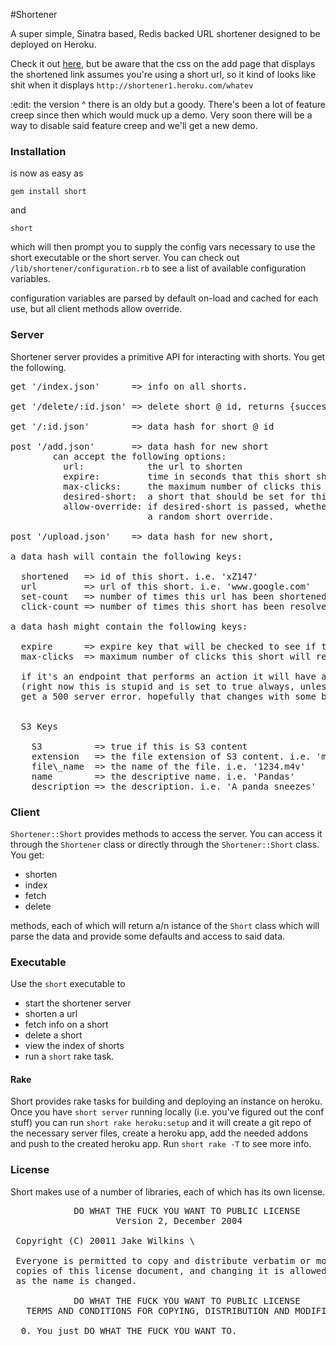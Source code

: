 #Shortener

A super simple, Sinatra based, Redis backed URL shortener designed to be deployed on Heroku.


Check it out [here](http://shortener1.heroku.com), but be aware that the css on the add page that displays the shortened link assumes you're using a short url, so it kind of looks like shit when it displays `http://shortener1.heroku.com/whatev`

:edit: the version ^ there is an oldy but a goody. There's been a lot of feature creep since then which would muck up a demo. Very soon there will be a way to disable said feature creep and we'll get a new demo.

### Installation

is now as easy as 

`gem install short`

and 

`short`

which will then prompt you to supply the config vars necessary to use the short
executable or the short server. You can check out `/lib/shortener/configuration.rb`
to see a list of available configuration variables.

configuration variables are parsed by default on-load and cached for each use,
but all client methods allow override.

### Server

Shortener server provides a primitive API for interacting with shorts. You get the following.

<pre>
get '/index.json'      => info on all shorts.

get '/delete/:id.json' => delete short @ id, returns {success: true, shortened: id}

get '/:id.json'        => data hash for short @ id

post '/add.json'       => data hash for new short
        can accept the following options:
          url:            the url to shorten
          expire:         time in seconds that this short should live
          max-clicks:     the maximum number of clicks this short should accept.
          desired-short:  a short that should be set for this url.
          allow-override: if desired-short is passed, whether or not to allow
                          a random short override.

post '/upload.json'    => data hash for new short,

a data hash will contain the following keys:

  shortened   => id of this short. i.e. 'xZ147'
  url         => url of this short. i.e. 'www.google.com'
  set-count   => number of times this url has been shortened.
  click-count => number of times this short has been resolved.

a data hash might contain the following keys:

  expire      => expire key that will be checked to see if this key will expire
  max-clicks  => maximum number of clicks this short will resolve for

  if it's an endpoint that performs an action it will have a success key set to true or false.
  (right now this is stupid and is set to true always, unless it errors, in which case you
  get a 500 server error. hopefully that changes with some better error messages.)


  S3 Keys

    S3          => true if this is S3 content
    extension   => the file extension of S3 content. i.e. 'm4v'
    file\_name  => the name of the file. i.e. '1234.m4v'
    name        => the descriptive name. i.e. 'Pandas'
    description => the description. i.e. 'A panda sneezes'
</pre>

### Client

`Shortener::Short` provides methods to access the server. You can access it through
the `Shortener` class or directly through the `Shortener::Short` class. You get:

* shorten
* index
* fetch
* delete

methods, each of which will return a/n istance of the `Short` class which will 
parse the data and provide some defaults and access to said data.

### Executable

Use the `short` executable to

* start the shortener server
* shorten a url
* fetch info on a short
* delete a short
* view the index of shorts
* run a `short` rake task.

#### Rake

Short provides rake tasks for building and deploying an instance on heroku.
Once you have `short server` running locally (i.e. you've figured out the conf stuff)
you can run `short rake heroku:setup` and it will create a git repo of the necessary
server files, create a heroku app, add the needed addons and push to the created heroku app.
Run `short rake -T` to see more info.


### License

Short makes use of a number of libraries, each of which has its own license.

<pre>
            DO WHAT THE FUCK YOU WANT TO PUBLIC LICENSE
                    Version 2, December 2004

 Copyright (C) 20011 Jake Wilkins \<jake AT jakewilkins DOT com\>

 Everyone is permitted to copy and distribute verbatim or modified
 copies of this license document, and changing it is allowed as long
 as the name is changed.

            DO WHAT THE FUCK YOU WANT TO PUBLIC LICENSE
   TERMS AND CONDITIONS FOR COPYING, DISTRIBUTION AND MODIFICATION

  0. You just DO WHAT THE FUCK YOU WANT TO.
</pre>
